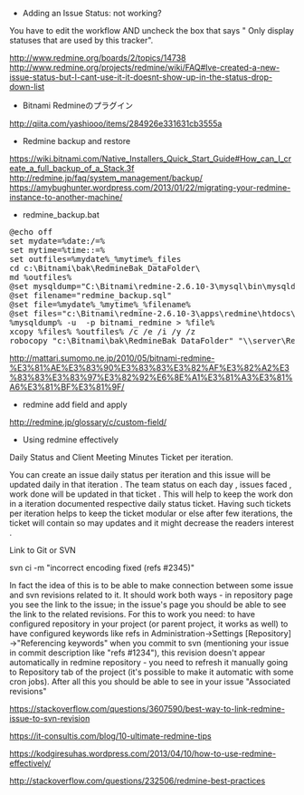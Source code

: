* Adding an Issue Status: not working?

You have to edit the workflow AND uncheck the box that says " Only display statuses that are used by this tracker".

http://www.redmine.org/boards/2/topics/14738
http://www.redmine.org/projects/redmine/wiki/FAQ#Ive-created-a-new-issue-status-but-I-cant-use-it-it-doesnt-show-up-in-the-status-drop-down-list

* Bitnami Redmineのプラグイン

http://qiita.com/yashiooo/items/284926e331631cb3555a


* Redmine backup and restore

https://wiki.bitnami.com/Native_Installers_Quick_Start_Guide#How_can_I_create_a_full_backup_of_a_Stack.3f
http://redmine.jp/faq/system_management/backup/
https://amybughunter.wordpress.com/2013/01/22/migrating-your-redmine-instance-to-another-machine/

* redmine_backup.bat
<pre>
@echo off
set mydate=%date:/=%
set mytime=%time::=%
set outfiles=%mydate%_%mytime%_files
cd c:\Bitnami\bak\RedmineBak_DataFolder\
md %outfiles%
@set mysqldump="C:\Bitnami\redmine-2.6.10-3\mysql\bin\mysqldump" 
@set filename="redmine_backup.sql" 
@set file=%mydate%_%mytime%_%filename%
@set files="c:\Bitnami\redmine-2.6.10-3\apps\redmine\htdocs\files"
%mysqldump% -u <username> -p<password> bitnami_redmine > %file% 
xcopy %files% %outfiles% /c /e /i /y /z
robocopy "c:\Bitnami\bak\RedmineBak_DataFolder" "\\server\RedmineBak_DataFolder" /mir
</pre>
http://mattari.sumomo.ne.jp/2010/05/bitnami-redmine-%E3%81%AE%E3%83%90%E3%83%83%E3%82%AF%E3%82%A2%E3%83%83%E3%83%97%E3%82%92%E6%8E%A1%E3%81%A3%E3%81%A6%E3%81%BF%E3%81%9F/

* redmine add field and apply

http://redmine.jp/glossary/c/custom-field/

* Using redmine effectively

Daily Status and Client Meeting Minutes Ticket per iteration.

You can create an issue daily status per iteration and this issue will be updated daily in that iteration . The team status on each day , issues faced , work done will be updated in that ticket . This will help to keep the work don in a iteration documented respective daily status ticket. Having such tickets per iteration helps to keep the ticket modular or else after few iterations, the ticket will contain so may updates and it might decrease the readers interest .

Link to Git or SVN

svn ci -m "incorrect encoding fixed (refs #2345)"

In fact the idea of this is to be able to make connection between some issue and svn revisions related to it. It should work both ways - in repository page you see the link to the issue; in the issue's page you should be able to see the link to the related revisions.
For this to work you need:
to have configured repository in your project (or parent project, it works as well)
to have configured keywords like refs in Administration->Settings [Repository] ->"Referencing keywords"
when you commit to svn (mentioning your issue in commit description like "refs #1234"), this revision doesn't appear automatically in redmine repository - you need to refresh it manually going to Repository tab of the project (it's possible to make it automatic with some cron jobs).
After all this you should be able to see in your issue "Associated revisions"

https://stackoverflow.com/questions/3607590/best-way-to-link-redmine-issue-to-svn-revision

https://it-consultis.com/blog/10-ultimate-redmine-tips

https://kodgiresuhas.wordpress.com/2013/04/10/how-to-use-redmine-effectively/

http://stackoverflow.com/questions/232506/redmine-best-practices
